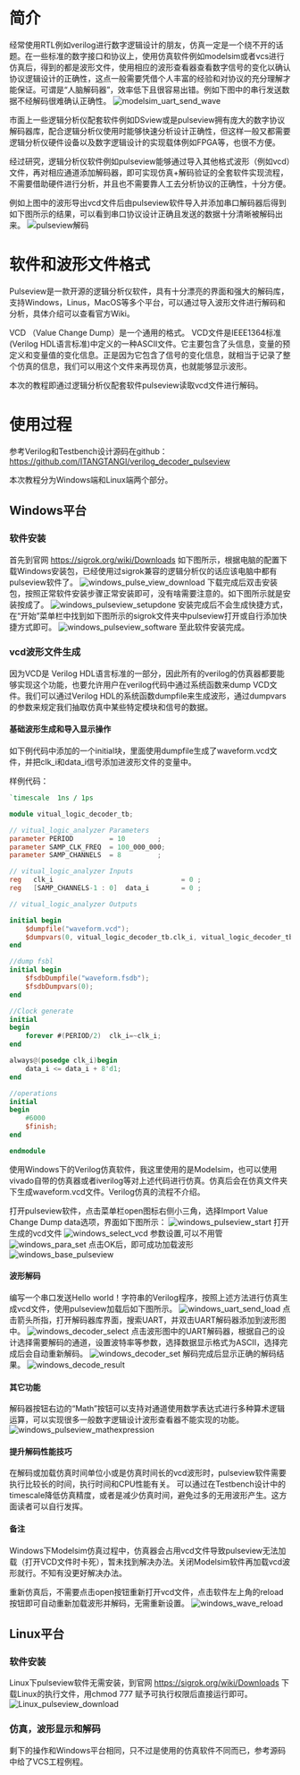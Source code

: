 # 简介
经常使用RTL例如verilog进行数字逻辑设计的朋友，仿真一定是一个绕不开的话题。在一些标准的数字接口和协议上，使用仿真软件例如modelsim或者vcs进行仿真后，得到的都是波形文件，使用相应的波形查看器查看数字信号的变化以确认协议逻辑设计的正确性，这点一般需要凭借个人丰富的经验和对协议的充分理解才能保证。可谓是“人脑解码器”，效率低下且很容易出错。例如下图中的串行发送数据不经解码很难确认正确性。
![modelsim_uart_send_wave](./pictures/modelsim_uart_send_wave.png)

市面上一些逻辑分析仪配套软件例如DSview或是pulseview拥有庞大的数字协议解码器库，配合逻辑分析仪使用时能够快速分析设计正确性，但这样一般又都需要逻辑分析仪硬件设备以及数字逻辑设计的实现载体例如FPGA等，也很不方便。

经过研究，逻辑分析仪软件例如pulseview能够通过导入其他格式波形（例如vcd）文件，再对相应通道添加解码器，即可实现仿真+解码验证的全套软件实现流程，不需要借助硬件进行分析，并且也不需要靠人工去分析协议的正确性，十分方便。

例如上图中的波形导出vcd文件后由pulseview软件导入并添加串口解码器后得到如下图所示的结果，可以看到串口协议设计正确且发送的数据十分清晰被解码出来。
![pulseview解码](./pictures/uart_send_decode.png)

# 软件和波形文件格式
Pulseview是一款开源的逻辑分析仪软件，具有十分漂亮的界面和强大的解码库，支持Windows，Linus，MacOS等多个平台，可以通过导入波形文件进行解码和分析，具体介绍可以查看官方Wiki。

VCD （Value Change Dump）是一个通用的格式。 VCD文件是IEEE1364标准(Verilog HDL语言标准)中定义的一种ASCII文件。它主要包含了头信息，变量的预定义和变量值的变化信息。正是因为它包含了信号的变化信息，就相当于记录了整个仿真的信息，我们可以用这个文件来再现仿真，也就能够显示波形。

本次的教程即通过逻辑分析仪配套软件pulseview读取vcd文件进行解码。

# 使用过程
参考Verilog和Testbench设计源码在github： https://github.com/ITANGTANGI/verilog_decoder_pulseview

本次教程分为Windows端和Linux端两个部分。
## Windows平台
### 软件安装
首先到官网  https://sigrok.org/wiki/Downloads  如下图所示，根据电脑的配置下载Windows安装包，已经使用过sigrok兼容的逻辑分析仪的话应该电脑中都有pulseview软件了。
![windows_pulse_view_download](./pictures/windows_pulse_view_download.png)
下载完成后双击安装包，按照正常软件安装步骤正常安装即可，没有啥需要注意的。如下图所示就是安装按成了。
![windows_pulseview_setupdone](./pictures/windows_pulseview_setupdone.png)
安装完成后不会生成快捷方式，在“开始”菜单栏中找到如下图所示的sigrok文件夹中pulseview打开或自行添加快捷方式即可。
![windows_pulseview_software](./pictures/windows_pulseview_software.png)
至此软件安装完成。
### vcd波形文件生成
因为VCD是 Verilog HDL语言标准的一部分，因此所有的verilog的仿真器都要能够实现这个功能，也要允许用户在verilog代码中通过系统函数来dump VCD文件。我们可以通过Verilog HDL的系统函数dumpfile来生成波形，通过dumpvars的参数来规定我们抽取仿真中某些特定模块和信号的数据。

#### 基础波形生成和导入显示操作
如下例代码中添加的一个initial块，里面使用dumpfile生成了waveform.vcd文件，并把clk_i和data_i信号添加进波形文件的变量中。

样例代码：
```verilog
`timescale  1ns / 1ps

module vitual_logic_decoder_tb;

// vitual_logic_analyzer Parameters
parameter PERIOD         = 10        ;
parameter SAMP_CLK_FREQ  = 100_000_000;
parameter SAMP_CHANNELS  = 8         ;

// vitual_logic_analyzer Inputs
reg   clk_i                                = 0 ;
reg   [SAMP_CHANNELS-1 : 0]  data_i        = 0 ;

// vitual_logic_analyzer Outputs

initial begin
    $dumpfile("waveform.vcd");
    $dumpvars(0, vitual_logic_decoder_tb.clk_i, vitual_logic_decoder_tb.data_i);
end

//dump fsbl
initial begin
    $fsdbDumpfile("waveform.fsdb");
    $fsdbDumpvars(0);
end

//Clock generate
initial
begin
    forever #(PERIOD/2)  clk_i=~clk_i;
end

always@(posedge clk_i)begin
    data_i <= data_i + 8'd1;
end

//operations
initial
begin
    #6000
    $finish;
end

endmodule
```

使用Windows下的Verilog仿真软件，我这里使用的是Modelsim，也可以使用vivado自带的仿真器或者iverilog等对上述代码进行仿真。仿真后会在仿真文件夹下生成waveform.vcd文件。Verilog仿真的流程不介绍。

打开pulseview软件，点击菜单栏open图标右侧小三角，选择Import Value Change Dump data选项，界面如下图所示：
![windows_pulseview_start](./pictures/windows_pulseview_start.png)
打开生成的vcd文件
![windows_select_vcd](./pictures/windows_select_vcd.png)
参数设置,可以不用管
![windows_para_set](./pictures/windows_para_set.png)
点击OK后，即可成功加载波形
![windows_base_pulseview](./pictures/windows_base_pulseview.png)

#### 波形解码
编写一个串口发送Hello world！字符串的Verilog程序，按照上述方法进行仿真生成vcd文件，使用pulseview加载后如下图所示。
![windows_uart_send_load](./pictures/windows_uart_send_load.png)
点击箭头所指，打开解码器库界面，搜索UART，并双击UART解码器添加到波形图中。
![windows_decoder_select](./pictures/windows_decoder_select.png)
点击波形图中的UART解码器，根据自己的设计选择需要解码的通道，设置波特率等参数，选择数据显示格式为ASCII，选择完成后会自动重新解码。
![windows_decoder_set](./pictures/windows_decoder_set.png)
解码完成后显示正确的解码结果。
![windows_decode_result](./pictures/windows_decode_result.png)

#### 其它功能
解码器按钮右边的“Math”按钮可以支持对通道使用数学表达式进行多种算术逻辑运算，可以实现很多一般数字逻辑设计波形查看器不能实现的功能。
![windows_pulseview_mathexpression](./pictures/windows_pulseview_mathexpression.png)

#### 提升解码性能技巧
在解码或加载仿真时间单位小或是仿真时间长的vcd波形时，pulseview软件需要执行比较长的时间，执行时间和CPU性能有关。
可以通过在Testbench设计中的timescale降低仿真精度，或者是减少仿真时间，避免过多的无用波形产生。这方面读者可以自行发挥。
#### 备注
Windows下Modelsim仿真过程中，仿真器会占用vcd文件导致pulseview无法加载（打开VCD文件时卡死），暂未找到解决办法。关闭Modelsim软件再加载vcd波形就行。不知有没更好解决办法。

重新仿真后，不需要点击open按钮重新打开vcd文件，点击软件左上角的reload按钮即可自动重新加载波形并解码，无需重新设置。
![windows_wave_reload](./pictures/windows_wave_reload.png)

## Linux平台
### 软件安装
Linux下pulseview软件无需安装，到官网  https://sigrok.org/wiki/Downloads 下载Linux的执行文件，用chmod 777 赋予可执行权限后直接运行即可。
![Linux_pulseview_download](./pictures/Linux_pulseview_download.png)

### 仿真，波形显示和解码
剩下的操作和Windows平台相同，只不过是使用的仿真软件不同而已，参考源码中给了VCS工程例程。